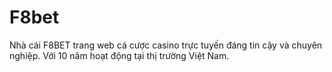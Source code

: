 # F8bet
Nhà cái F8BET trang web cá cược casino trực tuyến đáng tin cậy và chuyên nghiệp. Với 10 năm hoạt động tại thị trường Việt Nam.
